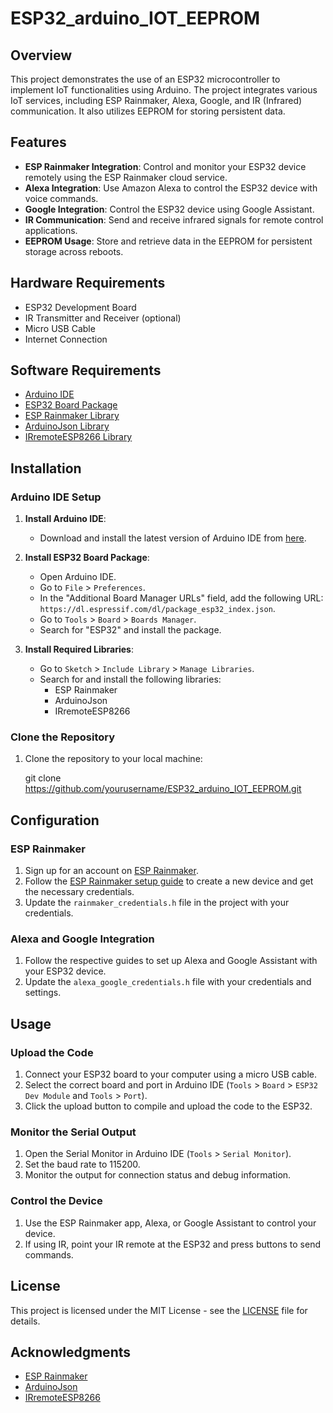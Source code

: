 # ESP32_arduino_IOT_EEPROM

## Overview

This project demonstrates the use of an ESP32 microcontroller to implement IoT functionalities using Arduino. The project integrates various IoT services, including ESP Rainmaker, Alexa, Google, and IR (Infrared) communication. It also utilizes EEPROM for storing persistent data.

## Features

- **ESP Rainmaker Integration**: Control and monitor your ESP32 device remotely using the ESP Rainmaker cloud service.
- **Alexa Integration**: Use Amazon Alexa to control the ESP32 device with voice commands.
- **Google Integration**: Control the ESP32 device using Google Assistant.
- **IR Communication**: Send and receive infrared signals for remote control applications.
- **EEPROM Usage**: Store and retrieve data in the EEPROM for persistent storage across reboots.

## Hardware Requirements

- ESP32 Development Board
- IR Transmitter and Receiver (optional)
- Micro USB Cable
- Internet Connection

## Software Requirements

- [Arduino IDE](https://www.arduino.cc/en/Main/Software)
- [ESP32 Board Package](https://github.com/espressif/arduino-esp32)
- [ESP Rainmaker Library](https://github.com/espressif/esp-rainmaker)
- [ArduinoJson Library](https://github.com/bblanchon/ArduinoJson)
- [IRremoteESP8266 Library](https://github.com/crankyoldgit/IRremoteESP8266)

## Installation

### Arduino IDE Setup

1. **Install Arduino IDE**:
   - Download and install the latest version of Arduino IDE from [here](https://www.arduino.cc/en/Main/Software).

2. **Install ESP32 Board Package**:
   - Open Arduino IDE.
   - Go to `File` > `Preferences`.
   - In the "Additional Board Manager URLs" field, add the following URL: `https://dl.espressif.com/dl/package_esp32_index.json`.
   - Go to `Tools` > `Board` > `Boards Manager`.
   - Search for "ESP32" and install the package.

3. **Install Required Libraries**:
   - Go to `Sketch` > `Include Library` > `Manage Libraries`.
   - Search for and install the following libraries:
     - ESP Rainmaker
     - ArduinoJson
     - IRremoteESP8266

### Clone the Repository

1. Clone the repository to your local machine:

   git clone https://github.com/yourusername/ESP32_arduino_IOT_EEPROM.git

## Configuration

### ESP Rainmaker

1. Sign up for an account on [ESP Rainmaker](https://rainmaker.espressif.com/).
2. Follow the [ESP Rainmaker setup guide](https://rainmaker.espressif.com/docs/get-started.html) to create a new device and get the necessary credentials.
3. Update the `rainmaker_credentials.h` file in the project with your credentials.

### Alexa and Google Integration

1. Follow the respective guides to set up Alexa and Google Assistant with your ESP32 device.
2. Update the `alexa_google_credentials.h` file with your credentials and settings.

## Usage

### Upload the Code

1. Connect your ESP32 board to your computer using a micro USB cable.
2. Select the correct board and port in Arduino IDE (`Tools` > `Board` > `ESP32 Dev Module` and `Tools` > `Port`).
3. Click the upload button to compile and upload the code to the ESP32.

### Monitor the Serial Output

1. Open the Serial Monitor in Arduino IDE (`Tools` > `Serial Monitor`).
2. Set the baud rate to 115200.
3. Monitor the output for connection status and debug information.

### Control the Device

1. Use the ESP Rainmaker app, Alexa, or Google Assistant to control your device.
2. If using IR, point your IR remote at the ESP32 and press buttons to send commands.

## License

This project is licensed under the MIT License - see the [LICENSE](LICENSE) file for details.

## Acknowledgments

- [ESP Rainmaker](https://rainmaker.espressif.com/)
- [ArduinoJson](https://github.com/bblanchon/ArduinoJson)
- [IRremoteESP8266](https://github.com/crankyoldgit/IRremoteESP8266)
